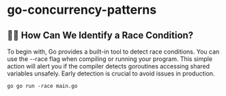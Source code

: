 # go-concurrency-patterns

## 🕵️‍♂️ How Can We Identify a Race Condition?

To begin with, Go provides a built-in tool to detect race conditions. You can use the --race flag when compiling or running your program. This simple action will alert you if the compiler detects goroutines accessing shared variables unsafely. Early detection is crucial to avoid issues in production.

`go go run -race main.go  `
